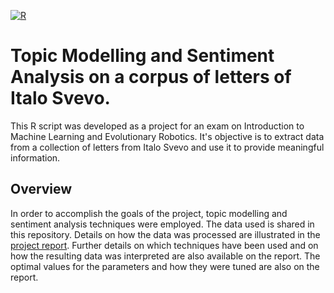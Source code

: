 [![R](https://img.shields.io/badge/R-3776AB.svg?style=flat&logo=R&logoColor=white)](https://www.r-project.org/)

# Topic Modelling and Sentiment Analysis on a corpus of letters of Italo Svevo.

This R script was developed as a project for an exam on Introduction to Machine Learning and Evolutionary Robotics. 
It's objective is to extract data from a collection of letters from Italo Svevo and use it to provide meaningful information. 

## Overview
In order to accomplish the goals of the project, topic modelling and sentiment analysis techniques were employed. The data used is shared in this repository.
Details on how the data was processed are illustrated in the [project report](https://github.com/AlessandroViol/Svevo/blob/main/Progetto%20ML%20Alessandro%20Viol.pdf).
Further details on which techniques have been used and on how the resulting data was interpreted are also available on the report. The optimal values for the parameters and how they were tuned are also on the report.

